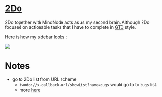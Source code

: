 # [2Do](https://www.2doapp.com/)

2Do together with [MindNode](mindnode) acts as as my second brain. Although 2Do focused on actionable tasks that I have to complete in [GTD](http://gettingthingsdone.com/) style.

Here is how my sidebar looks :

![](https://i.imgur.com/6UXv7Mv.png)

# Notes

- go to 2Do list from URL scheme
	- `twodo://x-callback-url/showList?name=bugs` would go to to `bugs` list.
	- more [here](https://www.2doapp.com/kb/article/url-schemes.html)
